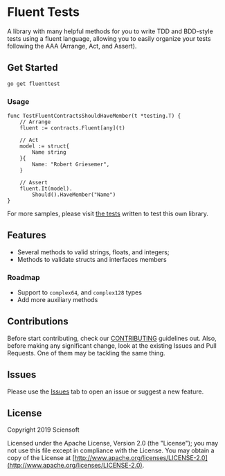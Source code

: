 # Fluent Tests

A library with many helpful methods for you to write TDD and BDD-style tests using a fluent language, allowing you to easily organize your tests following the AAA (Arrange, Act, and Assert).

## Get Started

```bash
go get fluenttest
```

### Usage

```golang
func TestFluentContractsShouldHaveMember(t *testing.T) {
    // Arrange
    fluent := contracts.Fluent[any](t)

    // Act
    model := struct{
        Name string 
    }{
        Name: "Robert Griesemer",
    }

    // Assert
    fluent.It(model).
        Should().HaveMember("Name")
}
```

For more samples, please visit [the tests] written to test this own library.

## Features

- Several methods to valid strings, floats, and integers;
- Methods to validate structs and interfaces members

### Roadmap

- Support to `complex64`, and `complex128` types
- Add more auxiliary methods

## Contributions

Before start contributing, check our [CONTRIBUTING] guidelines out. Also, before making any significant change, look at the existing Issues and Pull Requests. One of them may be tackling the same thing.

## Issues

Please use the [Issues] tab to open an issue or suggest a new feature.

## License

Copyright 2019 Sciensoft

Licensed under the Apache License, Version 2.0 (the "License");
you may not use this file except in compliance with the License.
You may obtain a copy of the License at [http://www.apache.org/licenses/LICENSE-2.0](http://www.apache.org/licenses/LICENSE-2.0).

[CONTRIBUTING]: ./CONTRIBUTING.md
[Issues]: ./../../../issues
[the tests]: ./test
